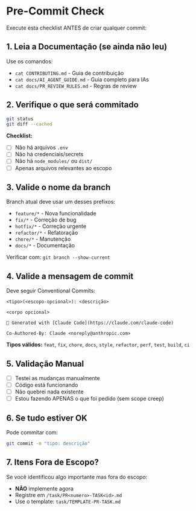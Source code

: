 # Pre-Commit Check

Execute esta checklist ANTES de criar qualquer commit:

## 1. Leia a Documentação (se ainda não leu)

Use os comandos:
- `cat CONTRIBUTING.md` - Guia de contribuição
- `cat docs/AI_AGENT_GUIDE.md` - Guia completo para IAs
- `cat docs/PR_REVIEW_RULES.md` - Regras de review

## 2. Verifique o que será commitado

```bash
git status
git diff --cached
```

**Checklist:**
- [ ] Não há arquivos `.env`
- [ ] Não há credenciais/secrets
- [ ] Não há `node_modules/` ou `dist/`
- [ ] Apenas arquivos relevantes ao escopo

## 3. Valide o nome da branch

Branch atual deve usar um desses prefixos:
- `feature/*` - Nova funcionalidade
- `fix/*` - Correção de bug
- `hotfix/*` - Correção urgente
- `refactor/*` - Refatoração
- `chore/*` - Manutenção
- `docs/*` - Documentação

Verificar com: `git branch --show-current`

## 4. Valide a mensagem de commit

Deve seguir Conventional Commits:

```
<tipo>(<escopo-opcional>): <descrição>

<corpo opcional>

🤖 Generated with [Claude Code](https://claude.com/claude-code)

Co-Authored-By: Claude <noreply@anthropic.com>
```

**Tipos válidos:** `feat`, `fix`, `chore`, `docs`, `style`, `refactor`, `perf`, `test`, `build`, `ci`

## 5. Validação Manual

- [ ] Testei as mudanças manualmente
- [ ] Código está funcionando
- [ ] Não quebrei nada existente
- [ ] Estou fazendo APENAS o que foi pedido (sem scope creep)

## 6. Se tudo estiver OK

Pode commitar com:
```bash
git commit -m "tipo: descrição"
```

## 7. Itens Fora de Escopo?

Se você identificou algo importante mas fora do escopo:
- **NÃO** implemente agora
- Registre em `/task/PR<numero>-TASK<id>.md`
- Use o template: `task/TEMPLATE-PR-TASK.md`
